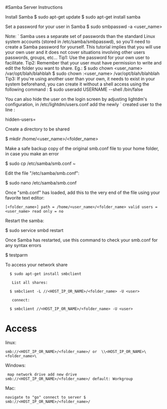 #Samba Server Instructions

Install Samba 
$ sudo apt-get update
$ sudo apt-get install samba

Set a password for your user in Samba 
$ sudo smbpasswd -a <user_name>

Note: 
`
Samba uses a separate set of passwords than the standard Linux system accounts (stored in /etc/samba/smbpasswd), so you'll need to create a Samba password for yourself. This tutorial implies that you will use your own user and it does not cover situations involving other users passwords, groups, etc...
Tip1: Use the password for your own user to facilitate.
Tip2: Remember that your user must have permission to write and edit the folder you want to share.
Eg.:
 $ sudo chown <user_name> /var/opt/blah/blahblah
 $ sudo chown :<user_name> /var/opt/blah/blahblah
Tip3: If you're using another user than your own, it needs to exist in your system beforehand, you can create it without a shell access using the following command :
 $ sudo useradd USERNAME --shell /bin/false

You can also hide the user on the login screen by adjusting lightdm's configuration, in /etc/lightdm/users.conf add the newly 
`
created user to the line :

hidden-users=

Create a directory to be shared 

$ mkdir /home/<user_name>/<folder_name>

Make a safe backup copy of the original smb.conf file to your home folder, in case you make an error 

$ sudo cp /etc/samba/smb.conf ~

Edit the file "/etc/samba/smb.conf":

$ sudo nano /etc/samba/smb.conf

Once "smb.conf" has loaded, add this to the very end of the file using your favorite text editor:

`
[<folder_name>]
path = /home/<user_name>/<folder_name>
valid users = <user_name>
read only = no
`

Restart the samba: 

$ sudo service smbd restart

Once Samba has restarted, use this command to check your smb.conf for any syntax errors 

$ testparm
      
To access your network share 

      $ sudo apt-get install smbclient
      
       List all shares:
      
      $ smbclient -L //<HOST_IP_OR_NAME>/<folder_name> -U <user>
      
       connect:
      
      $ smbclient //<HOST_IP_OR_NAME>/<folder_name> -U <user>

# Access 
linux:

`
smb://<HOST_IP_OR_NAME>/<folder_name>/
or 
\\<HOST_IP_OR_NAME>\<folder_name>\ 
`

Windows:

` 
map network drive
add new drive
smb://<HOST_IP_OR_NAME>/<folder_name>/
default: Workgroup
`

Mac:

`
navigate to "go"
connect to server
$ smb://<HOST_IP_OR_NAME>/<folder_name>/
`

